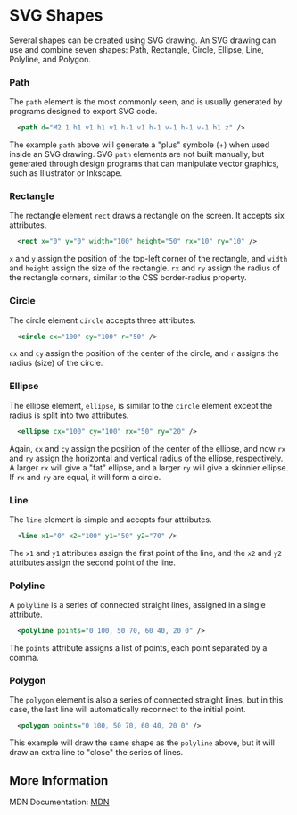 # SVG Shapes

Several shapes can be created using SVG drawing. An SVG drawing can use and combine seven shapes: Path, Rectangle, Circle, Ellipse, Line, Polyline, and Polygon.

### Path

The `path` element is the most commonly seen, and is usually generated by programs designed to export SVG code.

```svg
  <path d="M2 1 h1 v1 h1 v1 h-1 v1 h-1 v-1 h-1 v-1 h1 z" />
```

The example `path` above will generate a "plus" symbole (+) when used inside an SVG drawing. SVG `path` elements are not built manually, but generated through design programs that can manipulate vector graphics, such as Illustrator or Inkscape.

### Rectangle

The rectangle element `rect` draws a rectangle on the screen. It accepts six attributes.

```svg
  <rect x="0" y="0" width="100" height="50" rx="10" ry="10" />
```

`x` and `y` assign the position of the top-left corner of the rectangle, and `width` and `height` assign the size of the rectangle. `rx` and `ry` assign the radius of the rectangle corners, similar to the CSS border-radius property.

### Circle

The circle element `circle` accepts three attributes.

```svg
  <circle cx="100" cy="100" r="50" />
```

`cx` and `cy` assign the position of the center of the circle, and `r` assigns the radius (size) of the circle.

### Ellipse

The ellipse element, `ellipse`, is similar to the `circle` element except the radius is split into two attributes.

```svg
  <ellipse cx="100" cy="100" rx="50" ry="20" />
```

Again, `cx` and `cy` assign the position of the center of the ellipse, and now `rx` and `ry` assign the horizontal and vertical radius of the ellipse, respectively. A larger `rx` will give a "fat" ellipse, and a larger `ry` will give a skinnier ellipse. If `rx` and `ry` are equal, it will form a circle.

### Line

The `line` element is simple and accepts four attributes.

```svg
  <line x1="0" x2="100" y1="50" y2="70" />
```

The `x1` and `y1` attributes assign the first point of the line, and the `x2` and `y2` attributes assign the second point of the line.

### Polyline

A `polyline` is a series of connected straight lines, assigned in a single attribute.

```svg
  <polyline points="0 100, 50 70, 60 40, 20 0" />
```

The `points` attribute assigns a list of points, each point separated by a comma.

### Polygon

The `polygon` element is also a series of connected straight lines, but in this case, the last line will automatically reconnect to the initial point.

```svg
  <polygon points="0 100, 50 70, 60 40, 20 0" />
```

This example will draw the same shape as the `polyline` above, but it will draw an extra line to "close" the series of lines.

## More Information

MDN Documentation: <a href='https://developer.mozilla.org/en-US/docs/Web/SVG/Tutorial/Basic_Shapes' target='_blank' rel='nofollow'>MDN</a>
